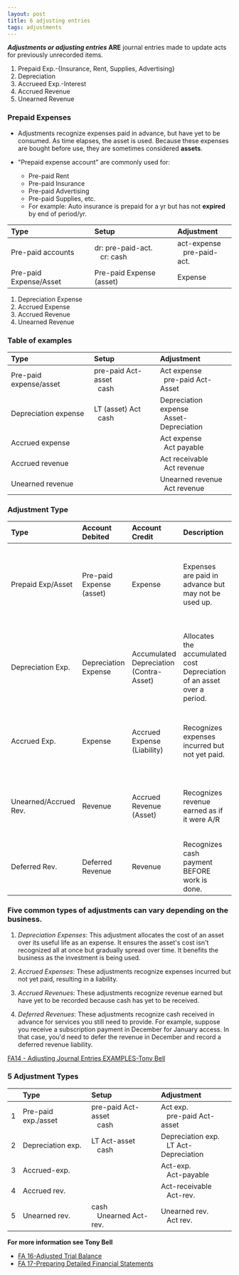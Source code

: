 ```yaml
---
layout: post
title: 6 adjusting entries
tags: adjustments
---
```


**_Adjustments or adjusting entries_ ARE** journal entries made to update acts for previously unrecorded items.     

1. Prepaid Exp.-{Insurance, Rent, Supplies, Advertising}  
1. Depreciation   
1. Accrueed Exp.-Interest   
1. Accrued Revenue   
1. Unearned Revenue   
  
### Prepaid Expenses 
   
- Adjustments recognize expenses paid in advance, but have yet to be consumed. As time elapses, the asset is used. Because these expenses are bought before use, they are sometimes considered **assets**.  

- "Prepaid expense account" are commonly used for:
  - Pre-paid Rent
  - Pre-paid Insurance
  - Pre-paid Advertising
  - Pre-paid Supplies, etc.
  - For example: Auto insurance is prepaid for a yr but has not **expired** by end of period/yr.

| Type | Setup | Adjustment |
|:-----|:------|:-----------|
| Pre-paid accounts | dr: pre-paid-act.<br>&nbsp;&nbsp;&nbsp;cr: cash| act-expense<br>&nbsp;&nbsp;&nbsp;pre-paid-act.|
| Pre-paid Expense/Asset | Pre-paid Expense (asset) | Expense |


1. Depreciation Expense
2. Accrued Expense
3. Accrued Revenue
4. Unearned Revenue


### Table of examples

| Type | Setup | Adjustment |
|:-----|:------|:-----------|
| Pre-paid expense/asset | pre-paid Act-asset<br>&nbsp;&nbsp;cash| Act expense<br>&nbsp;&nbsp;pre-paid Act-Asset|
| Depreciation expense | LT (asset) Act<br>&nbsp;&nbsp;cash| Depreciation expense<br>&nbsp;&nbsp;Asset-Depreciation|
| Accrued expense | | Act expense<br>&nbsp;&nbsp;Act payable|
| Accrued revenue | | Act receivable<br>&nbsp;&nbsp;Act revenue|
| Unearned revenue | | Unearned revenue<br>&nbsp;&nbsp;Act revenue|

### Adjustment Type

| Type | Account Debited | Account Credit | Description | Example |
|:-----|:----------------|:-----------------|:------------|:--------|
| Prepaid Exp/Asset | Pre-paid Expense (asset) | Expense | Expenses are paid in advance but may not be used up. | Auto insurance is prepaid for a yr but may not be used up by end of yr. |
| Depreciation Exp. | Depreciation Expense | Accumulated Depreciation<br>(Contra-Asset) | Allocates the accumulated cost Depreciation of an asset over a period. | Cars depreciate over time and that expense is deducted from its value. |
| Accrued Exp. | Expense | Accrued Expense (Liability) | Recognizes expenses incurred but not yet paid. | Record $200 of accrued utility expense for the month. |
| Unearned/Accrued Rev. | Revenue | Accrued Revenue (Asset) | Recognizes revenue earned as if it were A/R | Work is done ahead of time and then billed sometime later. |
| Deferred Rev. | Deferred Revenue | Revenue | Recognizes cash payment BEFORE work is done. | Tuition for uni is a de |


### Five common types of adjustments can vary depending on the business. 

1. *Depreciation Expenses*: This adjustment allocates the cost of an asset over its useful life as an expense. It ensures the asset's cost isn't recognized all at once but gradually spread over time. It benefits the business as the investment is being used.

1. *Accrued Expenses*: These adjustments recognize expenses incurred but not yet paid, resulting in a liability. 

1. *Accrued Revenues*: These adjustments recognize revenue earned but have yet to be recorded because cash has yet to be received. 

1. *Deferred Revenues*: These adjustments recognize cash received in advance for services you still need to provide. For example, suppose you receive a subscription payment in December for January access. In that case, you'd need to defer the revenue in December and record a deferred revenue liability.


[FA14 - Adjusting Journal Entries EXAMPLES-Tony Bell](https://www.youtube.com/watch?v=gkqoIqeiCsU)


### 5 Adjustment Types

|| Type | Setup | Adjustment |
|-|:-----|:------|:-----------|
|1| Pre-paid exp./asset | pre-paid Act-asset<br>&nbsp;&nbsp;&nbsp;cash| Act exp.<br>&nbsp;&nbsp;&nbsp;pre-paid Act-asset|
|2| Depreciation exp. | LT Act-asset<br>&nbsp;&nbsp;&nbsp;cash| Depreciation exp.<br>&nbsp;&nbsp;&nbsp;LT Act-Depreciation|
|3| Accrued-exp. | | Act-exp.<br>&nbsp;&nbsp;&nbsp;Act-payable|
|4| Accrued rev. | | Act-receivable<br>&nbsp;&nbsp;&nbsp;Act-rev.|
|5| Unearned rev. |cash<br>&nbsp;&nbsp;&nbsp;Unearned Act-rev. | Unearned rev.<br>&nbsp;&nbsp;&nbsp;Act rev.|


**For more information see Tony Bell**   
- [FA 16-Adjusted Trial Balance](https://www.youtube.com/watch?v=TKpabpcjk14)  
- [FA 17-Preparing Detailed Financial Statements](https://www.youtube.com/watch?v=NT5zaYuEyuk)  

